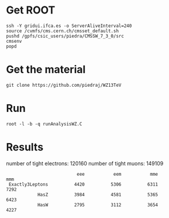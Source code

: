 
Get ROOT
====

    ssh -Y gridui.ifca.es -o ServerAliveInterval=240
    source /cvmfs/cms.cern.ch/cmsset_default.sh
    pushd /gpfs/csic_users/piedra/CMSSW_7_3_0/src
    cmsenv
    popd


Get the material
====

    git clone https://github.com/piedraj/WZ13TeV


Run
====

    root -l -b -q runAnalysisWZ.C


Results
====

 number of tight electrons: 120160
 number of tight muons:     149109

                               eee           eem           mme           mmm
     Exactly3Leptons          4420          5306          6311          7292
                HasZ          3984          4581          5365          6423
                HasW          2795          3112          3654          4227

